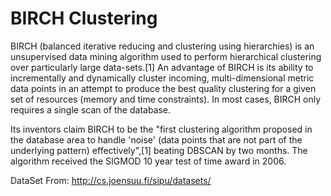 # BIRCH Clustering
BIRCH (balanced iterative reducing and clustering using hierarchies) is an unsupervised data mining algorithm used to perform hierarchical clustering over particularly large data-sets.[1] An advantage of BIRCH is its ability to incrementally and dynamically cluster incoming, multi-dimensional metric data points in an attempt to produce the best quality clustering for a given set of resources (memory and time constraints). In most cases, BIRCH only requires a single scan of the database.

Its inventors claim BIRCH to be the "first clustering algorithm proposed in the database area to handle 'noise' (data points that are not part of the underlying pattern) effectively",[1] beating DBSCAN by two months. The algorithm received the SIGMOD 10 year test of time award in 2006.

DataSet From:
http://cs.joensuu.fi/sipu/datasets/
